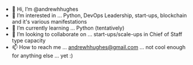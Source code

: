 - 👋 Hi, I’m @andrewhhughes
- 👀 I’m interested in ... Python, DevOps Leadership, start-ups, blockchain and it's various manifestations
- 🌱 I’m currently learning ... Python (tentatively)
- 💞️ I’m looking to collaborate on ... start-ups/scale-ups in Chief of Staff type capacity
- 📫 How to reach me ... andrewhhughes@gmail.com ... not cool enough for anything else ... yet   :)

<!---
andrewhhughes/andrewhhughes is a ✨ special ✨ repository because its `README.md` (this file) appears on your GitHub profile.
You can click the Preview link to take a look at your changes.
--->
